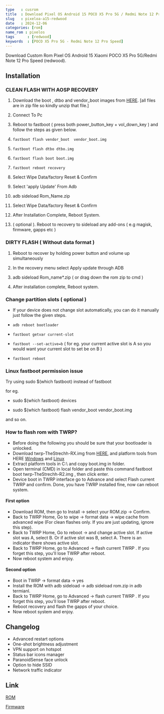 ```yaml
---
type   : cusrom
title  : Download Pixel OS Android 15 POCO X5 Pro 5G / Redmi Note 12 Pro Speed
slug   : pixeloa-a15-redwood
date   : 2024-12-06
categories: [rom]
name_rom : pixelos
tags      : [redwood]
keywords  : [POCO X5 Pro 5G - Redmi Note 12 Pro Speed]
---
```


Download Custom Rom Pixel OS Android 15 Xiaomi POCO X5 Pro 5G/Redmi Note 12 Pro Speed (redwood).

## Installation
### CLEAN FLASH WITH AOSP RECOVERY
1. Download the boot , dtbo  and vendor_boot images  from [HERE](https://sourceforge.net/projects/poco-x5-pro-roms/files/Aosp_Recovery_Fts%2BGoodix/).  [all files are in zip file so kindly unzip that file.]

2. Connect To Pc

3. Reboot to fastboot  ( press  both power_button_key + vol_down_key ) and follow the steps as given below.

4. ``fastboot flash vendor_boot  vendor_boot.img``

5. ``fastboot flash dtbo dtbo.img``

6. ``fastboot flash boot boot.img``

7. ``fastboot reboot recovery``

8. Select Wipe Data/factory Reset & Confirm

9. Select 'apply Update' From Adb

10. adb sideload  Rom_Name.zip

11. Select Wipe Data/factory Reset & Confirm

12. After Installation Complete, Reboot System.

13. ( optional ). Reboot to recovery to sideload any add-ons ( e.g magisk, firmware, gapps etc )



### DIRTY FLASH ( Without data format )

1. Reboot to recover by holding power button and volume up simultaneously

2. In the recovery menu select Apply update through ADB

3. adb sideload Rom_name*.zip ( or drag down the rom zip to cmd )

4. After installation complete, Reboot system.

### Change partition slots ( optional )

- If your device does not change slot automatically, you can do it manually just follow the given steps.
	
- ``adb reboot bootloader``

- ``fastboot getvar current-slot``

- ``fastboot --set-active=b`` ( for eg. your current active slot is A so you would want your current slot to set be on B )

- ``fastboot reboot``

### Linux fastboot permission issue 

Try using sudo $(which fastboot) instead of  fastboot 

for eg.

- sudo $(which fastboot) devices
	
- sudo $(which fastboot) flash vendor_boot  vendor_boot.img
  
and so on.


###  How to flash rom with TWRP?

- Before doing the following you should be sure that your bootloader is unlocked.
- Download twrp-TheStrechh-RX.img from [HERE](https://sourceforge.net/projects/poco-x5-pro-roms/files/Twrp/twrp-TheStrechh-R2.img/download), and platform tools from HERE [Windows](https://dl.google.com/android/repository/platform-tools-latest-windows.zip) and [Linux](https://dl.google.com/android/repository/platform-tools-latest-linux.zip)
- Extract platform tools in C:\  and copy boot.img in folder.
- Open terminal (CMD) in local folder and paste this command fastboot boot twrp-TheStrechh-R2.img , then click enter.
- Device boot in TWRP interface go to Advance and select Flash current TWRP and confirm.
   Done, you have TWRP installed fine, now can reboot system.

#### First option
- Download ROM, then go to Install -> select your ROM.zip -> Confirm.
- Back to TWRP Home, Go to wipe -> format data -> wipe cache from advanced wipe (For clean flashes only. If you are just updating, ignore this step).
- Back to TWRP Home, Go to reboot -> and change active slot. If active slot was A, select B. Or if active slot was B, select A. There is an indicator there shows active slot.
- Back to TWRP Home, go to Advanced -> flash current TWRP . If you forget this step, you'll lose TWRP after reboot.
- Now reboot system and enjoy.

#### Second option
- Boot in TWRP -> format data -> yes
- Install the ROM with adb sideload -> adb sideload rom.zip in adb termianl.
- Back to TWRP Home, go to Advanced -> flash current TWRP . If you forget this step, you'll lose TWRP after reboot.
- Reboot recovery and flash the gapps of your choice.
- Now reboot system and enjoy.


## Changelog
- Advanced restart options
- One-shot brightness adjustment
- VPN support on hotspot
- Status bar icons manager
- ParanoidSense face unlock
- Option to hide SSID
- Network traffic indicator

## Link
[ROM](https://t.me/androidrootnet/20)

[Firmware](https://xiaomifirmwareupdater.com/archive/firmware/redwood/)
